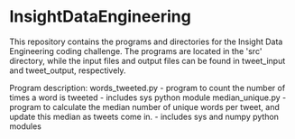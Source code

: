 # InsightDataEngineering

This repository contains the programs and directories for the Insight Data Engineering coding challenge.  The programs are located in the 'src' directory, while the input files and output files can be found in tweet_input and tweet_output, respectively.  

Program description:
words_tweeted.py - program to count the number of times a word is tweeted
                 - includes sys python module 
median_unique.py - program to calculate the median number of unique words per tweet, and update this median as tweets come in.
                 - includes sys and numpy python modules
                 
                 

